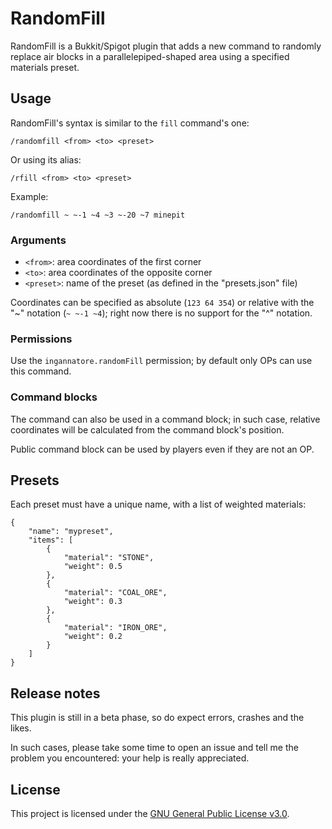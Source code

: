 # RandomFill

RandomFill is a Bukkit/Spigot plugin that adds a new command to randomly replace air blocks in a parallelepiped-shaped area using a specified materials preset.

## Usage

RandomFill's syntax is similar to the `fill` command's one:

    /randomfill <from> <to> <preset>

Or using its alias:

    /rfill <from> <to> <preset>

Example:

    /randomfill ~ ~-1 ~4 ~3 ~-20 ~7 minepit

### Arguments

* `<from>`: area coordinates of the first corner
* `<to>`: area coordinates of the opposite corner
* `<preset>`: name of the preset (as defined in the "presets.json" file)

Coordinates can be specified as absolute (`123 64 354`) or relative with the "~" notation (`~ ~-1 ~4`); right now there is no support for the "^" notation.

### Permissions

Use the `ingannatore.randomFill` permission; by default only OPs can use this command.

### Command blocks

The command can also be used in a command block; in such case, relative coordinates will be calculated from the command block's position.

Public command block can be used by players even if they are not an OP.

## Presets

Each preset must have a unique name, with a list of weighted materials:

    {
        "name": "mypreset",
        "items": [
            {
                "material": "STONE",
                "weight": 0.5
            },
            {
                "material": "COAL_ORE",
                "weight": 0.3
            },
            {
                "material": "IRON_ORE",
                "weight": 0.2
            }
        ]
    }

## Release notes

This plugin is still in a beta phase, so do expect errors, crashes and the likes.

In such cases, please take some time to open an issue and tell me the problem you encountered: your help is really appreciated.

## License

This project is licensed under the [GNU General Public License v3.0](https://choosealicense.com/licenses/gpl-3.0/).

